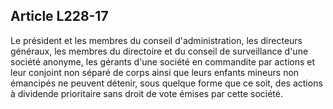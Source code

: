 Article L228-17
----
Le président et les membres du conseil d'administration, les directeurs
généraux, les membres du directoire et du conseil de surveillance d'une société
anonyme, les gérants d'une société en commandite par actions et leur conjoint
non séparé de corps ainsi que leurs enfants mineurs non émancipés ne peuvent
détenir, sous quelque forme que ce soit, des actions à dividende prioritaire
sans droit de vote émises par cette société.
